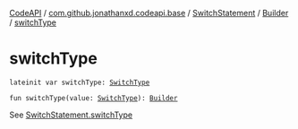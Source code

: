 [CodeAPI](../../../index.md) / [com.github.jonathanxd.codeapi.base](../../index.md) / [SwitchStatement](../index.md) / [Builder](index.md) / [switchType](.)

# switchType

`lateinit var switchType: `[`SwitchType`](../../-switch-type/index.md)

`fun switchType(value: `[`SwitchType`](../../-switch-type/index.md)`): `[`Builder`](index.md)

See [SwitchStatement.switchType](../switch-type.md)

